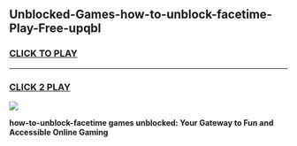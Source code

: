 
## Unblocked-Games-how-to-unblock-facetime-Play-Free-upqbl
<h3>
<a href="https://premium76.site?title=how-to-unblock-facetime&ref=10A">CLICK TO PLAY</a></h3>
<hr>

<h3>
<a href="https://premium76.site?title=how-to-unblock-facetime&ref=10A">CLICK 2 PLAY</a>
  
</h3>

<a href="https://premium76.site?title=how-to-unblock-facetime&ref=10A"><img src="https://clearcache.store/games.png"></a>


**how-to-unblock-facetime games unblocked: Your Gateway to Fun and Accessible Online Gaming**
